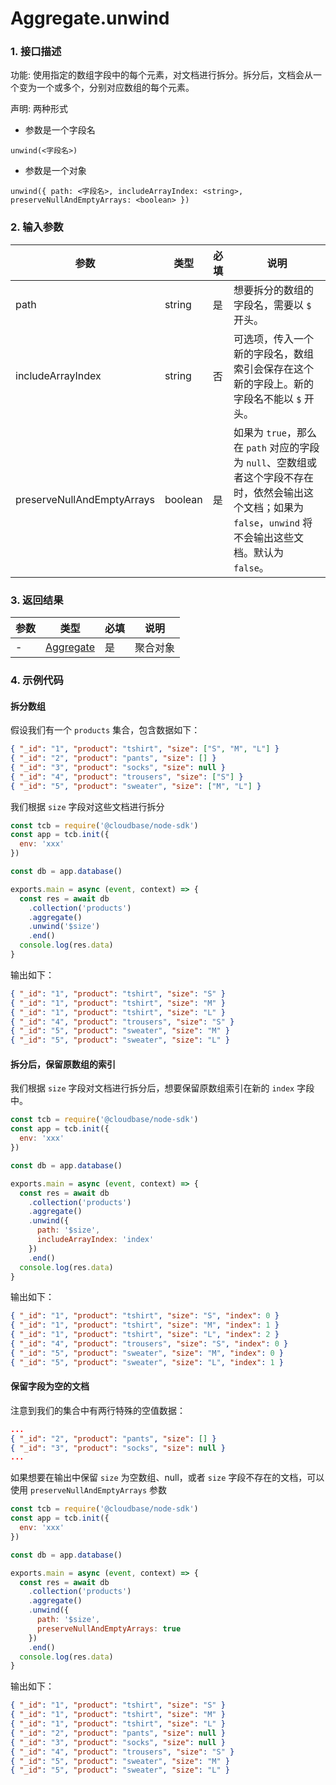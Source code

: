 # Aggregate.unwind

### 1. 接口描述

功能: 使用指定的数组字段中的每个元素，对文档进行拆分。拆分后，文档会从一个变为一个或多个，分别对应数组的每个元素。

声明: 两种形式

- 参数是一个字段名

`unwind(<字段名>)`

- 参数是一个对象

`unwind({ path: <字段名>, includeArrayIndex: <string>, preserveNullAndEmptyArrays: <boolean> })`

### 2. 输入参数

| 参数                       | 类型    | 必填 | 说明                                                                                                                                                            |
| -------------------------- | ------- | ---- | --------------------------------------------------------------------------------------------------------------------------------------------------------------- |
| path                       | string  | 是   | 想要拆分的数组的字段名，需要以 `$` 开头。                                                                                                                       |
| includeArrayIndex          | string  | 否   | 可选项，传入一个新的字段名，数组索引会保存在这个新的字段上。新的字段名不能以 `$` 开头。                                                                         |
| preserveNullAndEmptyArrays | boolean | 是   | 如果为 `true`，那么在 `path` 对应的字段为 `null`、空数组或者这个字段不存在时，依然会输出这个文档；如果为 `false`，`unwind` 将不会输出这些文档。默认为 `false`。 |

### 3. 返回结果

| 参数 | 类型                         | 必填 | 说明     |
| ---- | ---------------------------- | ---- | -------- |
| -    | [Aggregate](../aggregate.md) | 是   | 聚合对象 |

### 4. 示例代码

#### 拆分数组

假设我们有一个 `products` 集合，包含数据如下：

```json
{ "_id": "1", "product": "tshirt", "size": ["S", "M", "L"] }
{ "_id": "2", "product": "pants", "size": [] }
{ "_id": "3", "product": "socks", "size": null }
{ "_id": "4", "product": "trousers", "size": ["S"] }
{ "_id": "5", "product": "sweater", "size": ["M", "L"] }
```

我们根据 `size` 字段对这些文档进行拆分

```js
const tcb = require('@cloudbase/node-sdk')
const app = tcb.init({
  env: 'xxx'
})

const db = app.database()

exports.main = async (event, context) => {
  const res = await db
    .collection('products')
    .aggregate()
    .unwind('$size')
    .end()
  console.log(res.data)
}
```

输出如下：

```json
{ "_id": "1", "product": "tshirt", "size": "S" }
{ "_id": "1", "product": "tshirt", "size": "M" }
{ "_id": "1", "product": "tshirt", "size": "L" }
{ "_id": "4", "product": "trousers", "size": "S" }
{ "_id": "5", "product": "sweater", "size": "M" }
{ "_id": "5", "product": "sweater", "size": "L" }
```

#### 拆分后，保留原数组的索引

我们根据 `size` 字段对文档进行拆分后，想要保留原数组索引在新的 `index` 字段中。

```js
const tcb = require('@cloudbase/node-sdk')
const app = tcb.init({
  env: 'xxx'
})

const db = app.database()

exports.main = async (event, context) => {
  const res = await db
    .collection('products')
    .aggregate()
    .unwind({
      path: '$size',
      includeArrayIndex: 'index'
    })
    .end()
  console.log(res.data)
}
```

输出如下：

```json
{ "_id": "1", "product": "tshirt", "size": "S", "index": 0 }
{ "_id": "1", "product": "tshirt", "size": "M", "index": 1 }
{ "_id": "1", "product": "tshirt", "size": "L", "index": 2 }
{ "_id": "4", "product": "trousers", "size": "S", "index": 0 }
{ "_id": "5", "product": "sweater", "size": "M", "index": 0 }
{ "_id": "5", "product": "sweater", "size": "L", "index": 1 }
```

#### 保留字段为空的文档

注意到我们的集合中有两行特殊的空值数据：

```json
...
{ "_id": "2", "product": "pants", "size": [] }
{ "_id": "3", "product": "socks", "size": null }
...
```

如果想要在输出中保留 `size` 为空数组、null，或者 `size` 字段不存在的文档，可以使用 `preserveNullAndEmptyArrays` 参数

```js
const tcb = require('@cloudbase/node-sdk')
const app = tcb.init({
  env: 'xxx'
})

const db = app.database()

exports.main = async (event, context) => {
  const res = await db
    .collection('products')
    .aggregate()
    .unwind({
      path: '$size',
      preserveNullAndEmptyArrays: true
    })
    .end()
  console.log(res.data)
}
```

输出如下：

```json
{ "_id": "1", "product": "tshirt", "size": "S" }
{ "_id": "1", "product": "tshirt", "size": "M" }
{ "_id": "1", "product": "tshirt", "size": "L" }
{ "_id": "2", "product": "pants", "size": null }
{ "_id": "3", "product": "socks", "size": null }
{ "_id": "4", "product": "trousers", "size": "S" }
{ "_id": "5", "product": "sweater", "size": "M" }
{ "_id": "5", "product": "sweater", "size": "L" }
```
